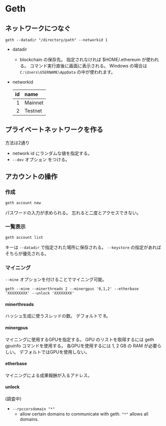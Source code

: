 # Geth

## ネットワークにつなぐ

```
geth --datadir "/directory/path" --networkid 1
```

* datadir
    * blockchain の保存先。 指定されなければ $HOME/.ethereum が使われる。 コマンド実行直後に画面に表示される。
    Windows の場合は `C:\Users\USERNAME\AppData` の中が使われます。
* networkid  

    | id | name |
    |--:|:--|
    | 1 | Mainnet |
    | 2 | Testnet |


## プライベートネットワークを作る

方法は2通り

* network id にランダムな値を指定する。
* `--dev` オプション をつける。

## アカウントの操作

### 作成

```
geth account new
```

パスワードの入力が求められる。 忘れると二度とアクセスできない。

### 一覧表示

```
geth account list
```

キーは `--datadir` で指定された場所に保存される。 `--keystore` の指定があればそちらが優先される。

### マイニング

`--mine` オプションを付けることでマイニング可能。

```
geth --mine --minerthreads 2 --minergpus '0,1,2' --etherbase 'XXXXXXXXX' --unlock 'XXXXXXXX'
```

#### minerthreads

ハッシュ生成に使うスレッドの数。 デフォルトで 8。

#### minergpus

マイニングに使用するGPUを指定する。
GPU のリストを取得するには geth gpuinfo コマンドを使用する。
各GPUを使用するには 1, 2 GB の RAM が必要らしい。
デフォルトではGPUを使用しない。

#### etherbase

マイニングによる成果報酬が入るアドレス。

#### unlock

(調査中)


* `--rpccorsdomain "*"`
    * allow certain domains to communicate with geth. `"*"` allows all domains.
